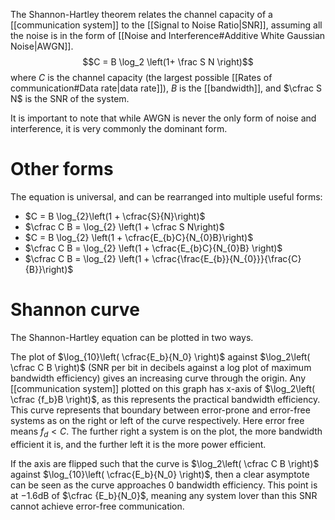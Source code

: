 The Shannon-Hartley theorem relates the channel capacity of a [[communication system]] to the [[Signal to Noise Ratio|SNR]], assuming all the noise is in the form of [[Noise and Interference#Additive White Gaussian Noise|AWGN]]. $$C = B \log_2 \left(1+ \frac S N \right)$$where $C$ is the channel capacity (the largest possible [[Rates of communication#Data rate|data rate]]), $B$ is the [[bandwidth]], and $\cfrac S N$ is the SNR of the system.

It is important to note that while AWGN is never the only form of noise and interference, it is very commonly the dominant form.

# Other forms
The equation is universal, and can be rearranged into multiple useful forms:
- $C = B \log_{2}\left(1 + \cfrac{S}{N}\right)$
- $\cfrac C B = \log_{2} \left(1 + \cfrac S N\right)$
- $C = B \log_{2} \left(1 + \cfrac{E_{b}C}{N_{0}B}\right)$
- $\cfrac C B = \log_{2} \left(1 + \cfrac{E_{b}C}{N_{0}B} \right)$
- $\cfrac C B = \log_{2} \left(1 + \cfrac{\frac{E_{b}}{N_{0}}}{\frac{C}{B}}\right)$

# Shannon curve
The Shannon-Hartley equation can be plotted in two ways.

The plot of $\log_{10}\left( \cfrac{E_b}{N_0} \right)$ against $\log_2\left( \cfrac C B \right)$ (SNR per bit in decibels against a log plot of maximum bandwidth efficiency) gives an increasing curve through the origin. Any [[communication system]] plotted on this graph has x-axis of $\log_2\left( \cfrac {f_b}B \right)$, as this represents the practical bandwidth efficiency. This curve represents that boundary between error-prone and error-free systems as on the right or left of the curve respectively. Here error free means $f_d < C$.
The further right a system is on the plot, the more bandwidth efficient it is, and the further left it is the more power efficient. 

If the axis are flipped such that the curve is $\log_2\left( \cfrac C B \right)$ against $\log_{10}\left( \cfrac{E_b}{N_0} \right)$, then a clear asymptote can be seen as the curve approaches 0 bandwidth efficiency. This point is at $-1.6 \text{dB}$ of $\cfrac {E_b}{N_0}$, meaning any system lover than this SNR cannot achieve error-free communication.

